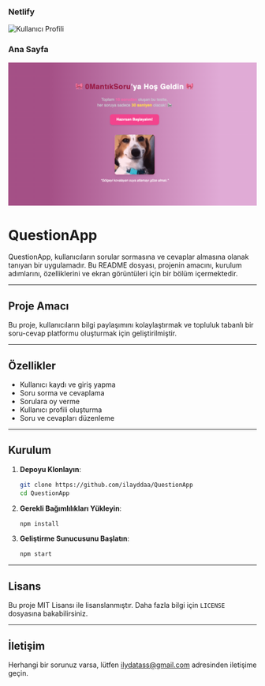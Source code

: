 ### Netlify
![Kullanıcı Profili](https://question-app-s6eh.vercel.app)


### Ana Sayfa
![Ana Sayfa](screenshots.jpg)


# QuestionApp

QuestionApp, kullanıcıların sorular sormasına ve cevaplar almasına olanak tanıyan bir uygulamadır. Bu README dosyası, projenin amacını, kurulum adımlarını, özelliklerini ve ekran görüntüleri için bir bölüm içermektedir.

---

## Proje Amacı

Bu proje, kullanıcıların bilgi paylaşımını kolaylaştırmak ve topluluk tabanlı bir soru-cevap platformu oluşturmak için geliştirilmiştir.

---

## Özellikler

- Kullanıcı kaydı ve giriş yapma
- Soru sorma ve cevaplama
- Sorulara oy verme
- Kullanıcı profili oluşturma
- Soru ve cevapları düzenleme

---

## Kurulum

1. **Depoyu Klonlayın**:
    ```bash
    git clone https://github.com/ilayddaa/QuestionApp
    cd QuestionApp
    ```

2. **Gerekli Bağımlılıkları Yükleyin**:
    ```bash
    npm install
    ```

3. **Geliştirme Sunucusunu Başlatın**:
    ```bash
    npm start
    ```


---

## Lisans

Bu proje MIT Lisansı ile lisanslanmıştır. Daha fazla bilgi için `LICENSE` dosyasına bakabilirsiniz.

---

## İletişim

Herhangi bir sorunuz varsa, lütfen [ilydatass@gmail.com](mailto:ilydatass@gmail.com) adresinden iletişime geçin.
